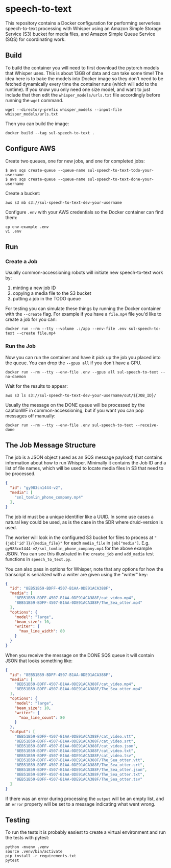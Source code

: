 # speech-to-text

This repository contains a Docker configuration for performing serverless speech-to-text processing with Whisper using an Amazon Simple Storage Service (S3) bucket for media files, and Amazon Simple Queue Service (SQS) for coordinating work.

## Build

To build the container you will need to first download the pytorch models that Whisper uses. This is about 13GB of data and can take some time! The idea here is to bake the models into Docker image so they don't need to be fetched dynamically every time the container runs (which will add to the runtime). If you know you only need one size model, and want to just include that then edit the `whisper_models/urls.txt` file accordingly before running the `wget` command.

```shell
wget --directory-prefix whisper_models --input-file whisper_models/urls.txt
```

Then you can build the image:

```shell
docker build --tag sul-speech-to-text .
```

## Configure AWS

Create two queues, one for new jobs, and one for completed jobs:

```shell
$ aws sqs create-queue --queue-name sul-speech-to-text-todo-your-username
$ aws sqs create-queue --queue-name sul-speech-to-text-done-your-username
```

Create a bucket: 

```shell
aws s3 mb s3://sul-speech-to-text-dev-your-username
```

Configure `.env` with your AWS credentials so the Docker container can find them:

```shell
cp env-example .env
vi .env
```

## Run

### Create a Job

Usually common-accessioning robots will initiate new speech-to-text work by:

1. minting a new job ID
3. copying a media file to the S3 bucket
5. putting a job in the TODO queue

For testing you can simulate these things by running the Docker container with the `--create` flag. For example if you have a `file.mp4` file you'd like to create a job for you can:

```shell
docker run --rm --tty --volume .:/app --env-file .env sul-speech-to-text --create file.mp4
```

### Run the Job

Now you can run the container and have it pick up the job you placed into the queue. You can drop the `--gpus all` if you don't have a GPU.

```shell
docker run --rm --tty --env-file .env --gpus all sul-speech-to-text --no-daemon
```

Wait for the results to appear:

```shell
aws s3 ls s3://sul-speech-to-text-dev-your-username/out/${JOB_ID}/
```

Usually the message on the DONE queue will be processed by the captionWF in common-accessioning, but if you want you can pop messages off manually:

```shell
docker run --rm --tty --env-file .env sul-speech-to-text --receive-done
```

## The Job Message Structure

The job is a JSON object (used as an SQS message payload) that contains information about how to run Whisper. Minimally it contains the Job ID and a list of file names, which will be used to locate media files in S3 that need to be processed.

```json
{
  "id": "gy983cn1444-v2",
  "media": [
    "snl_tomlin_phone_company.mp4"
  ],
}
```

The job id must be a unique identifier like a UUID. In some use cases a natural key could be used, as is the case in the SDR where druid-version is used.

The worker will look in the configured S3 bucket for files to process at `"{job['id']}/{media_file}"` for each `media_file` in `job["media"]`. E.g. `gy983cn1444-v2/snl_tomlin_phone_company.mp4` for the above example JSON. You can see this illustrated in the `create_job` and `add_media` test functions in `speech_to_text.py`.

You can also pass in options for Whisper, note that any options for how the transcript is serialized with a writer are given using the "writer" key:

```json
{
  "id": "8EB51B59-BDFF-4507-B1AA-0DE91ACA388F",
  "media": [
    "8EB51B59-BDFF-4507-B1AA-0DE91ACA388F/cat_video.mp4",
    "8EB51B59-BDFF-4507-B1AA-0DE91ACA388F/The_Sea_otter.mp4"
  ],
  "options": {
    "model": "large",
    "beam_size": 10,
    "writer": {
      "max_line_width": 80
    }
  }
}
```

When you receive the message on the DONE SQS queue it will contain JSON that looks something like:

```json
{
  "id": "8EB51B59-BDFF-4507-B1AA-0DE91ACA388F",
  "media": [
    "8EB51B59-BDFF-4507-B1AA-0DE91ACA388F/cat_video.mp4",
    "8EB51B59-BDFF-4507-B1AA-0DE91ACA388F/The_Sea_otter.mp4"
  ],
  "options": {
    "model": "large",
    "beam_size": 10,
    "writer": {
      "max_line_count": 80
    }
  },
  "output": [
    "8EB51B59-BDFF-4507-B1AA-0DE91ACA388F/cat_video.vtt",
    "8EB51B59-BDFF-4507-B1AA-0DE91ACA388F/cat_video.srt",
    "8EB51B59-BDFF-4507-B1AA-0DE91ACA388F/cat_video.json",
    "8EB51B59-BDFF-4507-B1AA-0DE91ACA388F/cat_video.txt",
    "8EB51B59-BDFF-4507-B1AA-0DE91ACA388F/cat_video.tsv",
    "8EB51B59-BDFF-4507-B1AA-0DE91ACA388F/The_Sea_otter.vtt",
    "8EB51B59-BDFF-4507-B1AA-0DE91ACA388F/The_Sea_otter.srt",
    "8EB51B59-BDFF-4507-B1AA-0DE91ACA388F/The_Sea_otter.json",
    "8EB51B59-BDFF-4507-B1AA-0DE91ACA388F/The_Sea_otter.txt",
    "8EB51B59-BDFF-4507-B1AA-0DE91ACA388F/The_Sea_otter.tsv"
  ]
}
```  

If there was an error during processing the `output` will be an empty list, and an `error` property will be set to a message indicating what went wrong.

## Testing

To run the tests it is probably easiest to create a virtual environment and run the tests with pytest:

```shell
python -mvenv .venv
source .venv/bin/activate
pip install -r requirements.txt
pytest
```
